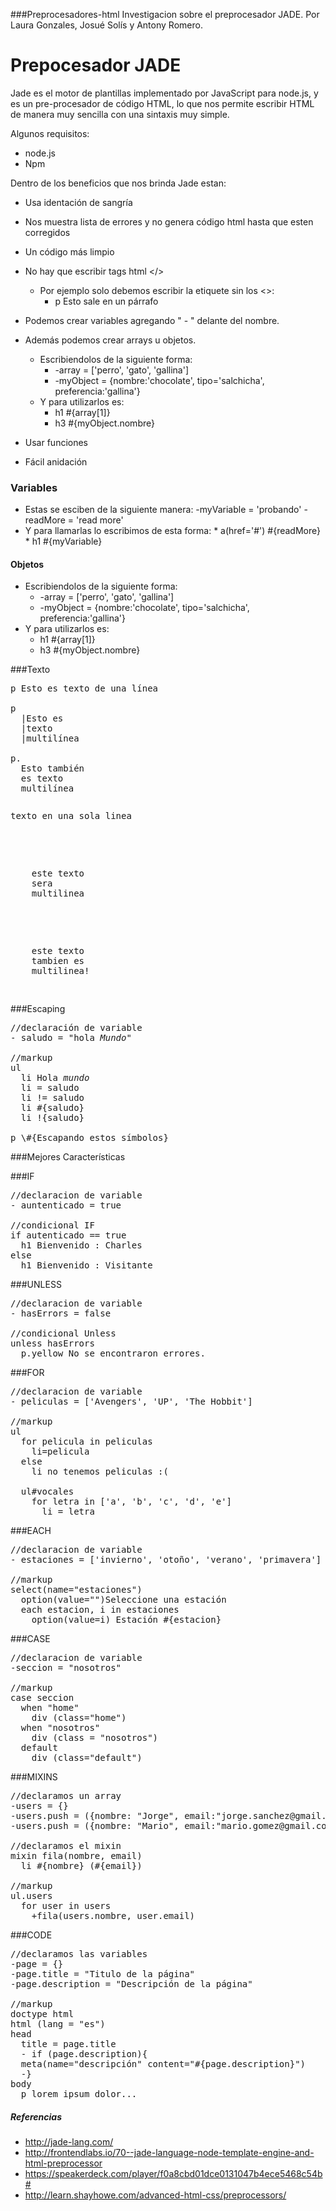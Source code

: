 ###Preprocesadores-html
Investigacion sobre el preprocesador JADE. Por Laura Gonzales, Josué Solís y Antony Romero.
# Prepocesador JADE

Jade es el motor de plantillas implementado por JavaScript para node.js, y es un pre-procesador de código HTML, lo que nos permite escribir HTML de manera muy sencilla con una sintaxis muy simple.

Algunos requisitos:
*   node.js
*   Npm

Dentro de los beneficios que nos brinda Jade estan:
* Usa identación de sangría
* Nos muestra lista de errores y no genera código html hasta que esten corregidos
* Un código más limpio
* No hay que escribir tags html  </>
    * Por ejemplo solo debemos escribir la etiquete sin los <>: 
        * p Esto sale en un párrafo 

* Podemos crear variables agregando " - " delante del nombre.
* Además podemos crear arrays u objetos.
    * Escribiendolos de la siguiente forma:
        *   -array = ['perro', 'gato', 'gallina']
        *   -myObject = {nombre:'chocolate', tipo='salchicha', preferencia:'gallina'}
    * Y para utilizarlos es:
        * h1 #{array[1]}
        * h3 #{myObject.nombre}
        
* Usar funciones
* Fácil anidación

### Variables
*   Estas se esciben de la siguiente manera:
           -myVariable = 'probando'
           -readMore = 'read more'
* Y para llamarlas lo escribimos de esta forma:
        * a(href='#') #{readMore}
        * h1 #{myVariable}

#### Objetos
* Escribiendolos de la siguiente forma:
    * -array = ['perro', 'gato', 'gallina']
    *  -myObject = {nombre:'chocolate', tipo='salchicha', preferencia:'gallina'}
* Y para utilizarlos es:
    * h1 #{array[1]}
    * h3 #{myObject.nombre}


###Texto

<pre>p Esto es texto de una línea

p
  |Esto es
  |texto
  |multilínea
  
p.
  Esto también
  es texto
  multilínea</pre>
  
<pre><p>texto en una sola linea</p>

<p>
	este texto
	sera
	multilinea
</p>

<p>
	este texto
	tambien es
	multilinea!
</p>
</pre>

###Escaping

<pre>//declaración de variable
- saludo = "hola <em>Mundo</em>"

//markup
ul
  li Hola <em>mundo</em>
  li = saludo
  li != saludo
  li #{saludo}
  li !{saludo}

p \#{Escapando estos símbolos}</pre>

###Mejores Características

###IF
<pre>//declaracion de variable
- auntenticado = true

//condicional IF
if autenticado == true
  h1 Bienvenido : Charles
else
  h1 Bienvenido : Visitante</pre>
  
###UNLESS
<pre>//declaracion de variable
- hasErrors = false

//condicional Unless
unless hasErrors
  p.yellow No se encontraron errores.</pre>
  
###FOR
<pre>//declaracion de variable
- peliculas = ['Avengers', 'UP', 'The Hobbit']

//markup
ul
  for pelicula in peliculas
    li=pelicula
  else
    li no tenemos peliculas :(
  
  ul#vocales
    for letra in ['a', 'b', 'c', 'd', 'e']
      li = letra</pre>

###EACH
<pre>//declaracion de variable
- estaciones = ['invierno', 'otoño', 'verano', 'primavera']

//markup
select(name="estaciones")
  option(value="")Seleccione una estación
  each estacion, i in estaciones
    option(value=i) Estación #{estacion}</pre>

###CASE
<pre>//declaracion de variable
-seccion = "nosotros"

//markup
case seccion
  when "home"
    div (class="home")
  when "nosotros"
    div (class = "nosotros")
  default
    div (class="default")</pre>

###MIXINS
<pre>//declaramos un array
-users = {}
-users.push = ({nombre: "Jorge", email:"jorge.sanchez@gmail.com"})
-users.push = ({nombre: "Mario", email:"mario.gomez@gmail.com"})

//declaramos el mixin
mixin fila(nombre, email)
  li #{nombre} (#{email})

//markup
ul.users
  for user in users
    +fila(users.nombre, user.email)</pre>

###CODE
<pre>//declaramos las variables
-page = {}
-page.title = "Titulo de la página"
-page.description = "Descripción de la página"

//markup
doctype html
html (lang = "es")
head
  title = page.title
  - if (page.description){
  meta(name="descripción" content="#{page.description}")
  -}
body
  p lorem ipsum dolor...</pre>


##### Referencias
* http://jade-lang.com/
* http://frontendlabs.io/70--jade-language-node-template-engine-and-html-preprocessor
* https://speakerdeck.com/player/f0a8cbd01dce0131047b4ece5468c54b#
* http://learn.shayhowe.com/advanced-html-css/preprocessors/
